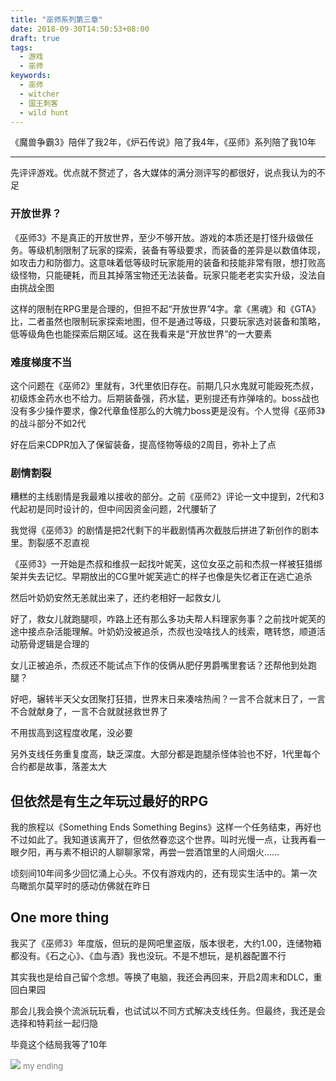 ```yaml
---
title: "巫师系列第三章"
date: 2018-09-30T14:50:53+08:00
draft: true
tags:
  - 游戏
  - 巫师
keywords:
  - 巫师
  - witcher
  - 国王刺客
  - wild hunt
---
```


《魔兽争霸3》陪伴了我2年，《炉石传说》陪了我4年，《巫师》系列陪了我10年

---

先评评游戏。优点就不赘述了，各大媒体的满分测评写的都很好，说点我认为的不足

### 开放世界？
《巫师3》不是真正的开放世界，至少不够开放。游戏的本质还是打怪升级做任务。等级机制限制了玩家的探索，装备有等级要求，而装备的差异是以数值体现，如攻击力和防御力。这意味着低等级时玩家能用的装备和技能非常有限，想打败高级怪物，只能硬耗，而且其掉落宝物还无法装备。玩家只能老老实实升级，没法自由挑战全图

这样的限制在RPG里是合理的，但担不起“开放世界”4字。拿《黑魂》和《GTA》比，二者虽然也限制玩家探索地图，但不是通过等级，只要玩家选对装备和策略，低等级角色也能探索后期区域。这在我看来是“开放世界”的一大要素

### 难度梯度不当
这个问题在《巫师2》里就有，3代里依旧存在。前期几只水鬼就可能殴死杰叔，初级炼金药水也不给力。后期装备强，药水猛，更别提还有炸弹啥的。boss战也没有多少操作要求，像2代章鱼怪那么的大魄力boss更是没有。个人觉得《巫师3》的战斗部分不如2代

好在后来CDPR加入了保留装备，提高怪物等级的2周目，弥补上了点

### 剧情割裂
糟糕的主线剧情是我最难以接收的部分。之前《巫师2》评论一文中提到，2代和3代起初是同时设计的，但中间因资金问题，2代腰斩了

我觉得《巫师3》的剧情是把2代剩下的半截剧情再次截肢后拼进了新创作的剧本里。割裂感不忍直视

《巫师3》一开始是杰叔和维叔一起找叶妮芙，这位女巫之前和杰叔一样被狂猎绑架并失去记忆。早期放出的CG里叶妮芙逃亡的样子也像是失忆者正在逃亡追杀

然后叶奶奶安然无恙就出来了，还约老相好一起救女儿

好了，救女儿就跑腿呗，咋路上还有那么多功夫帮人料理家务事？之前找叶妮芙的途中接点杂活能理解。叶奶奶没被追杀，杰叔也没啥找人的线索，瞎转悠，顺道活动筋骨逻辑是合理的

女儿正被追杀，杰叔还不能试点下作的伎俩从肥仔男爵嘴里套话？还帮他到处跑腿？

好吧，辗转半天父女团聚打狂猎，世界末日来凑啥热闹？一言不合就末日了，一言不合就献身了，一言不合就就拯救世界了

不用拔高到这程度收尾，没必要

另外支线任务重复度高，缺乏深度。大部分都是跑腿杀怪体验也不好，1代里每个合约都是故事，落差太大

## 但依然是有生之年玩过最好的RPG
我的旅程以《Something Ends Something Begins》这样一个任务结束，再好也不过如此了。我知道该离开了，但依然眷恋这个世界。叫时光慢一点，让我再看一眼夕阳，再与素不相识的人聊聊家常，再尝一尝酒馆里的人间烟火……

顷刻间10年间多少回忆涌上心头。不仅有游戏内的，还有现实生活中的。第一次鸟瞰凯尔莫罕时的感动仿佛就在昨日

## One more thing
我买了《巫师3》年度版，但玩的是网吧里盗版，版本很老，大约1.00，连储物箱都没有。《石之心》、《血与酒》我也没玩。不是不想玩，是机器配置不行

其实我也是给自己留个念想。等换了电脑，我还会再回来，开启2周末和DLC，重回白果园

那会儿我会换个流派玩玩看，也试试以不同方式解决支线任务。但最终，我还是会选择和特莉丝一起归隐

毕竟这个结局我等了10年

![](/img/witcher3/ending.jpeg)
<font color=gray size=2>my ending</font>